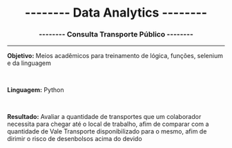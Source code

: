 <h1 align="center"> -------- Data Analytics --------</h1>
<h3 align="center"> -------- Consulta Transporte Público --------</h3>
<hr>
<p> <strong>Objetivo:</strong> Meios acadêmicos para treinamento de lógica, funções, selenium e da linguagem </p>
<br>
<p> <strong>Linguagem:</strong> Python </p>
<br>
<p> <strong>Resultado:</strong> Avaliar a quantidade de transportes que um colaborador necessita para chegar até o local de trabalho, afim de comparar com a quantidade de Vale Transporte disponibilizado para o mesmo, afim de dirimir o risco de desenbolsos acima do devido</p>
